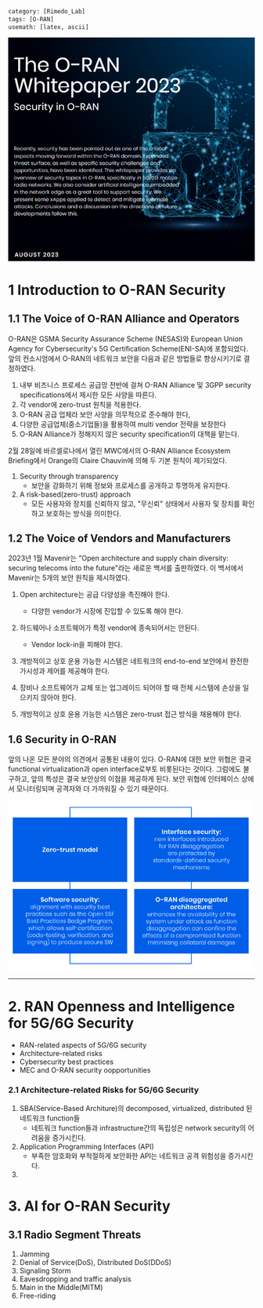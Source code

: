 ```category: 3GPP
category: [Rimedo_Lab]
tags: [O-RAN]
usemath: [latex, ascii] 
```

![image-20231031130818063](../assets/img/2023-10-31-Security_in_O-RAN/image-20231031130818063.png)

# 1 Introduction to O-RAN Security

## 1.1 The Voice of O-RAN Alliance and Operators

 O-RAN은 GSMA Security Assurance Scheme (NESAS)와 European Union Agency for Cybersecurity's 5G Certification Scheme(ENI-SA)에 포함되었다. 앞의 컨소시엄에서 O-RAN의 네트워크 보안을 다음과 같은 방법들로 향상시키기로 결정하였다.

1. 내부 비즈니스 프로세스 공급망 전반에 걸쳐 O-RAN Alliance 및 3GPP security specifications에서 제시한 모든 사양을 따른다.
2. 각 vendor에 zero-trust 원칙을 적용한다.
3. O-RAN 공급 업체라 보안 사양을 의무적으로 준수해야 한다,
4. 다양한 공급업체(중소기업들)을 활용하여 multi vendor 전략을 보장한다
5. O-RAN Alliance가 정해지지 않은 security specification의 대책을 맡는다.



2월 28일에 바르셀로나에서 열린 MWC에서의 O-RAN Alliance Ecosystem Briefing에서 Orange의 Claire Chauvin에 의해 두 기본 원칙이 제기되었다.

1. Security through transparency
   - 보안을 강화하기 위해 정보와 프로세스를 공개하고 투명하게 유지한다.
2. A risk-based(zero-trust) approach
   - 모든 사용자와 장치를 신뢰하지 않고, "무신뢰" 상태에서 사용자 및 장치를 확인하고 보호하는 방식을 의미한다.



## 1.2 The Voice of Vendors and Manufacturers

 2023년 1월 Mavenir는 "Open architecture and supply chain diversity: securing telecoms into the future"라는 새로운 백서를 출판하였다. 이 백서에서 Mavenir는 5개의 보안 원칙을 제시하였다.

1. Open architecture는 공급 다양성을 촉진해야 한다.
   - 다양한 vendor가 시장에 진입할 수 있도록 해야 한다.
2. 하드웨어나 소프트웨어가 특정 vendor에 종속되어서는 안된다.
   - Vendor lock-in을 피해야 한다.

3. 개방적이고 상호 운용 가능한 시스템은 네트워크의 end-to-end 보안에서 완전한 가시성과 제어를 제공해야 한다.
4. 장비나 소프트웨어가 교체 또는 업그레이드 되어야 할 때 전체 시스템에 손상을 일으키지 않아야 한다.
5. 개방적이고 상호 윤용 가능한 시스템은 zero-trust 접근 방식을 채용해야 한다.





## 1.6 Security in O-RAN

 앞의 나온 모든 분야의 의견에서 공통된 내용이 있다. O-RAN에 대한 보안 위협은 결국 functional virtualization과 open interface로부토 비롯된다는 것이다. 그럼에도 불구하고, 앞의 특성은 결국 보안상의 이점을 제공하게 된다. 보안 위협에 인터페이스 상에서 모니터링되며 공격자와 더 가까워질 수 있기 때문이다.

![image-20231031131744469](../assets/img/2023-10-31-Security_in_O-RAN/image-20231031131744469.png)

---

# 2. RAN Openness and Intelligence for 5G/6G Security

- RAN-related aspects of 5G/6G security
- Architecture-related risks
- Cybersecurity best practices
- MEC and O-RAN security oopportunities



### 2.1 Architecture-related Risks for 5G/6G Security

1. SBA(Service-Based Architure)의 decomposed, virtualized, distributed 된 네트워크 function들 
   - 네트워크 function들과 infrastructure간의 독립성은 network security의 어려움을 증가시킨다.
2. Application Programming Interfaces (API)
   - 부족한 암호화와 부적절하게 보안화한 API는 네트워크 공격 위험성을 증가시킨다.
3. 



# 3. AI for O-RAN Security

## 3.1 Radio Segment Threats

1. Jamming
2. Denial of Service(DoS), Distributed DoS(DDoS)
3. Signaling Storm
4. Eavesdropping and traffic analysis
5. Main in the Middle(MITM)
6. Free-riding 